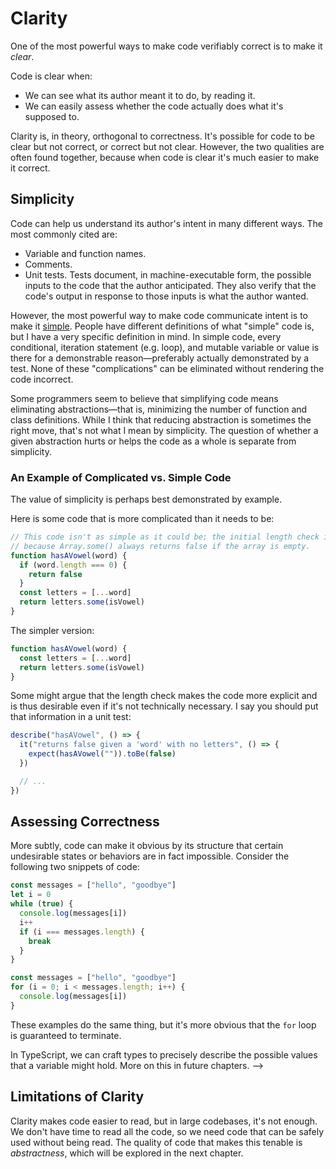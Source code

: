 # Clarity

One of the most powerful ways to make code verifiably correct is to make it *clear*.

Code is clear when:

- We can see what its author meant it to do, by reading it.
- We can easily assess whether the code actually does what it's supposed to.

Clarity is, in theory, orthogonal to correctness. It's possible for code to be clear but not correct, or correct but not clear. However, the two qualities are often found together, because when code is clear it's much easier to make it correct.

## Simplicity

Code can help us understand its author's intent in many different ways. The most commonly cited are:

- Variable and function names.
- Comments.
- Unit tests. Tests document, in machine-executable form, the possible inputs to the code that the author anticipated. They also verify that the code's output in response to those inputs is what the author wanted.

However, the most powerful way to make code communicate intent is to make it [simple](simplicity.html). People have different definitions of what "simple" code is, but I have a very specific definition in mind. In simple code, every conditional, iteration statement (e.g. loop), and mutable variable or value is there for a demonstrable reason—preferably actually demonstrated by a test. None of these "complications" can be eliminated without rendering the code incorrect.

Some programmers seem to believe that simplifying code means eliminating abstractions—that is, minimizing the number of function and class definitions. While I think that reducing abstraction is sometimes the right move, that's not what I mean by simplicity. The question of whether a given abstraction hurts or helps the code as a whole is separate from simplicity.

### An Example of Complicated vs. Simple Code

The value of simplicity is perhaps best demonstrated by example.

<!--

Suppose we are writing a program that needs to extract JSON-style quoted strings
from its input. These strings are enclosed in double quotes, and within the
string, double quote and backslash characters must be escaped by a preceding
backslash.

Here is some complicated JavaScript that finds the first such string given some input
text. Don't worry if you don't understand what it's doing. The point is, it's hard to
understand. It was a pain in the butt to write, too.

```js
function firstQuotedString(input) {
  const startIndex = input.indexOf('"')
  if (startIndex === -1) {
    return undefined
  }
  let scanIndex = startIndex
  let endIndex = 0
  while (endIndex !== -1) {
    endIndex = input.indexOf('"', scanIndex + 1)
    if (endIndex === -1) {
      return undefined
    }
    let backslashCount = 0
    for (let i = endIndex - 1; i > 0; i--) {
      if (input[i] === "\\") {
        backslashCount++
      } else {
        break;
      }
    }
    if (backslashCount % 2 === 0) {
      return input.slice(startIndex, endIndex + 1)
    } else {
      scanIndex = endIndex
    }
  }
}
```

Here is some simple code that does the same thing:

```js
function firstQuotedString(input) {
  return firstMatch(/"(\\.|[^\\"])*"/, input)
}

function firstMatch(regex, string) {
  return string.match(regex)?.[0]
}
```

Perhaps you think regular expressions are cheating. Here's a relatively
simple version that implements the same regex match logic by hand:

```js
function firstQuotedString(inputString) {
  const input = new Reader(inputString)
  let result = undefined
  
  let nextChar
  while (nextChar = input.read()) {
    if (result === undefined) {
      if (nextChar === '"') {
        result = '"'
      }
    } else {
      if (nextChar === '"') {
        return result + nextChar
      } else if (nextChar === "\\") {
        result += nextChar + input.read()
      } else {
        result += nextChar
      }
    }
  }
}

class Reader {
  constructor(input) {
    this.input = input
    this.nextIndex = 0
  }

  read() {
    return this.input[this.nextIndex++]
  }
}
```

### Objective Measures of Simplicity

How do I know that the last example above is simpler than the first? Well, I wrote both of them, and I know the first one was tougher to get right. Ease of understanding and debugging should be your ultimate goal when you strive for simplicity.

In cases where you're not sure which of two implementations is simpler, you can fall back on numeric metrics. These metrics aren't a perfect proxy for ease of understanding, but they can be useful—for instance, when convincing managers that simplicity is a real thing they should pay attention to.

Some metrics you should consider are:

- Cyclomatic complexity, which (informally speaking) counts the number of distinct paths that execution can take through a function.
- ABC (assignments, branches, conditionals) complexity



-->

Here is some code that is more complicated than it needs to be:

```js
// This code isn't as simple as it could be; the initial length check is not needed
// because Array.some() always returns false if the array is empty.
function hasAVowel(word) {
  if (word.length === 0) {
    return false
  }
  const letters = [...word]
  return letters.some(isVowel)
}
```

The simpler version:

```js
function hasAVowel(word) {
  const letters = [...word]
  return letters.some(isVowel)
}
```

Some might argue that the length check makes the code more explicit and is thus desirable even if it's not technically necessary. I say you should put that information in a unit test:

```js
describe("hasAVowel", () => {
  it("returns false given a 'word' with no letters", () => {
    expect(hasAVowel("")).toBe(false)
  })

  // ...
})
```

## Assessing Correctness



More subtly, code can make it obvious by its structure that certain undesirable states or behaviors are in fact impossible. Consider the following two snippets of code:

```js
const messages = ["hello", "goodbye"]
let i = 0
while (true) {
  console.log(messages[i])
  i++
  if (i === messages.length) {
    break
  }
}
```

```js
const messages = ["hello", "goodbye"]
for (i = 0; i < messages.length; i++) {
  console.log(messages[i])
}
```

These examples do the same thing, but it's more obvious that the `for` loop is guaranteed to terminate.

In TypeScript, we can craft types to precisely describe the possible values that a variable might hold. More on this in future chapters.
-->

## Limitations of Clarity

Clarity makes code easier to read, but in large codebases, it's not enough. We don't have time to read all the code, so we need code that can be safely used without being read. The quality of code that makes this tenable is _abstractness_, which will be explored in the next chapter.